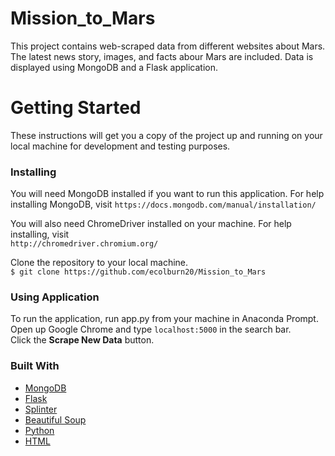 # Mission_to_Mars
This project contains web-scraped data from different websites about Mars. The latest news story, images, and facts abour Mars are included.
Data is displayed using MongoDB and a Flask application.

# Getting Started
These instructions will get you a copy of the project up and running on your local machine for development and testing purposes.

### Installing
You will need MongoDB installed if you want to run this application. For help installing MongoDB, visit
`https://docs.mongodb.com/manual/installation/`

You will also need ChromeDriver installed on your machine. For help installing, visit <br>
`http://chromedriver.chromium.org/`

Clone the repository to your local machine. <br>
`$ git clone https://github.com/ecolburn20/Mission_to_Mars`

### Using Application
To run the application, run app.py from your machine in Anaconda Prompt. <br>
Open up Google Chrome and type `localhost:5000` in the search bar. <br>
Click the **Scrape New Data** button. 

### Built With
* [MongoDB](https://www.mongodb.com/)
* [Flask](https://www.fullstackpython.com/flask.html)
* [Splinter](https://splinter.readthedocs.io/en/latest/)
* [Beautiful Soup](https://www.crummy.com/software/BeautifulSoup/bs4/doc/)
* [Python](https://www.python.org/)
* [HTML](https://www.w3schools.com/html/)
